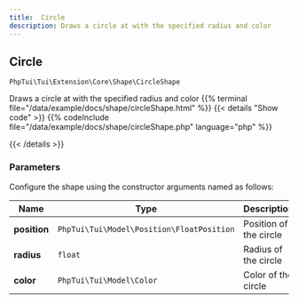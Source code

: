 ```yaml
---
title:  Circle 
description: Draws a circle at with the specified radius and color
---
```

##  Circle 

`PhpTui\Tui\Extension\Core\Shape\CircleShape`

Draws a circle at with the specified radius and color
{{% terminal file="/data/example/docs/shape/circleShape.html" %}}
{{< details "Show code"  >}}
{{% codeInclude file="/data/example/docs/shape/circleShape.php" language="php" %}}

{{< /details >}}
### Parameters

Configure the shape using the constructor arguments named as follows:

| Name | Type | Description |
| --- | --- | --- |
| **position** | `PhpTui\Tui\Model\Position\FloatPosition` | Position of the circle |
| **radius** | `float` | Radius of the circle |
| **color** | `PhpTui\Tui\Model\Color` | Color of the circle |